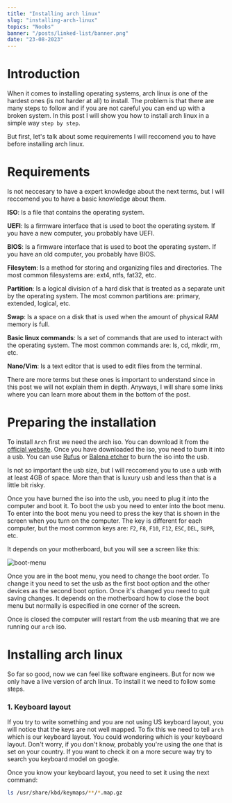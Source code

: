 ```yaml
---
title: "Installing arch linux"
slug: "installing-arch-linux"
topics: "Noobs" 
banner: "/posts/linked-list/banner.png"
date: "23-08-2023"
---
```


# Introduction
When it comes to installing operating systems, arch linux is one of the hardest ones (is not harder at all) to install. The problem is that there are many steps to follow and if you are not careful you can end up with a broken system. In this post I will show you how to install arch linux in a simple way `step by step`.

But first, let's talk about some requirements I will reccomend you to have before installing arch linux.

# Requirements
Is not neccesary to have a expert knowledge about the next terms, but I will reccomend you to have a basic knowledge about them.

**ISO**: Is a file that contains the operating system. 

**UEFI**: Is a firmware interface that is used to boot the operating system. If you have a new computer, you probably have UEFI.

**BIOS**: Is a firmware interface that is used to boot the operating system. If you have an old computer, you probably have BIOS.

**Filesytem**: Is a method for storing and organizing files and directories. The most common filesystems are: ext4, ntfs, fat32, etc.

**Partition**: Is a logical division of a hard disk that is treated as a separate unit by the operating system. The most common partitions are: primary, extended, logical, etc.

**Swap**: Is a space on a disk that is used when the amount of physical RAM memory is full.

**Basic linux commands**: Is a set of commands that are used to interact with the operating system. The most common commands are: ls, cd, mkdir, rm, etc.

**Nano/Vim**: Is a text editor that is used to edit files from the terminal.

There are more terms but these ones is important to understand since in this post we will not explain them in depth. Anyways, I will share some links where you can learn more about them in the bottom of the post.

# Preparing the installation
To install `Arch` first we need the arch iso. You can download it from the [official website](https://archlinux.org/download/). Once you have downloaded the iso, you need to burn it into a usb. You can use [Rufus](https://rufus.ie/) or [Balena etcher](https://www.balena.io/etcher/) to burn the iso into the usb.

Is not so important the usb size, but I will reccomend you to use a usb with at least 4GB of space. More than that is luxury usb and less than that is a little bit risky.

Once you have burned the iso into the usb, you need to plug it into the computer and boot it. To boot the usb you need to enter into the boot menu. To enter into the boot menu you need to press the key that is shown in the screen when you turn on the computer. The key is different for each computer, but the most common keys are: `F2`, `F8`, `F10`, `F12`, `ESC`, `DEL`, `SUPR`, etc.

It depends on your motherboard, but you will see a screen like this:

![boot-menu](/posts/installing-arch-linux/boot-menu.png)

Once you are in the boot menu, you need to change the boot order. To change it you need to set the usb as the first boot option and the other devices as the second boot option. Once it's changed you need to quit saving changes. It depends on the motherboard how to close the boot menu but normally is especified in one corner of the screen.

Once is closed the computer will restart from the usb meaning that we are running our `arch` iso. 

# Installing arch linux

So far so good, now we can feel like software engineers. But for now we only have a live version of arch linux. To install it we need to follow some steps.

### 1. Keyboard layout
If you try to write something and you are not using US keyboard layout, you will notice that the keys are not well mapped. To fix this we need to tell `arch` which is our keyboard layout. You could wondering which is your keyboard layout. Don't worry, if you don't know, probably you're using the one that is set on your country. If you want to check it on a more secure way try to search you keyboard model on google.

Once you know your keyboard layout, you need to set it using the next command: 

```bash
ls /usr/share/kbd/keymaps/**/*.map.gz
```
